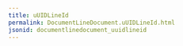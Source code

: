 ```yaml
---
title: uUIDLineId
permalink: DocumentLineDocument.uUIDLineId.html
jsonid: documentlinedocument_uuidlineid
---
```

